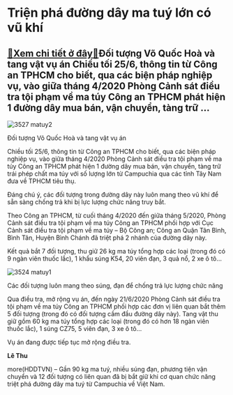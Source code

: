 Triện phá đường dây ma tuý lớn có vũ khí
========================================

[:gift:Xem chi tiết ở đây:gift:](https://hddtvn.com/trien-pha-duong-day-ma-tuy-lon-co-vu-khi/)Đối tượng Võ Quốc Hoà và tang vật vụ án Chiều tối 25/6, thông tin từ Công an TPHCM cho biết, qua các biện pháp nghiệp vụ, vào giữa tháng 4/2020 Phòng Cảnh sát điều tra tội phạm về ma túy Công an TPHCM phát hiện 1 đường dây mua bán, vận chuyển, tàng trữ …
--------------------------------------------------------------------------------------------------------------------------------------------------------------------------------------------------------------------------------------------------------------





![3527 matuy2](https://haiquanonline.com.vn/stores/news_dataimages/hoalt/062020/25/21/in_article/3527_matuy2.jpg?rt=20200625214839 "undefined")


Đối tượng Võ Quốc Hoà và tang vật vụ án



Chiều tối 25/6, thông tin từ Công an TPHCM cho biết, qua các biện pháp nghiệp vụ, vào giữa tháng 4/2020 Phòng Cảnh sát điều tra tội phạm về ma túy Công an TPHCM phát hiện 1 đường dây mua bán, vận chuyển, tàng trữ trái phép chất ma túy với số lượng lớn từ Campuchia qua các tỉnh Tây Nam đưa về TPHCM tiêu thụ.


Đáng chú ý, các đối tượng trong đường dây này luôn mang theo vũ khí để sẵn sàng chống trả khi bị lực lượng chức năng truy bắt.


Theo Công an TPHCM, từ cuối tháng 4/2020 đến giữa tháng 5/2020, Phòng Cảnh sát điều tra tội phạm về ma túy Công an TPHCM phối hợp với Cục Cảnh sát điều tra tội phạm về ma túy – Bộ Công an; Công an Quận Tân Bình, Bình Tân, Huyện Bình Chánh đã triệt phá 2 nhánh của đường dây này.


Kết quả bắt 7 đối tượng, thu giữ 26 kg ma túy tổng hợp các loại (trong đó có 9 ngàn viên thuốc lắc), 1 khẩu súng K54, 20 viên đạn, 3 quả nổ, 2 xe ô tô…





![3524 matuy1](https://haiquanonline.com.vn/stores/news_dataimages/hoalt/062020/25/21/in_article/3524_matuy1.jpg?rt=20200625214839 "undefined")


Các đối tượng luôn mang theo súng, đạn để chống trả lực lượng chức năng



Qua điều tra, mở rộng vụ án, đến ngày 21/6/2020 Phòng Cảnh sát điều tra tội phạm về ma túy Công an TPHCM phối hợp các đơn vị liên quan bắt thêm 5 đối tượng (trong đó có đối tượng cầm đầu đường dây này). Tang vật thu giữ gồm 60 kg ma túy tổng hợp các loại (trong đó có hơn 18 ngàn viên thuốc lắc), 1 súng CZ75, 5 viên đạn, 3 xe ô tô…


 Vụ án đang được tiếp tục mở rộng điều tra.




**Lê Thu**



more(HDDTVN) – Gần 90 kg ma tuý, nhiều súng đạn, phương tiện vận chuyển và 12 đối tượng có liên quan đã bị bắt giữ khi cơ quan chức năng triệt phá đường dây ma tuý từ Campuchia về Việt Nam.

